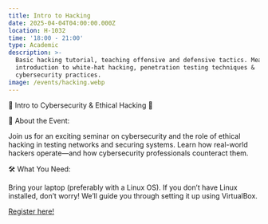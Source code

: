 ```yaml
---
title: Intro to Hacking
date: 2025-04-04T04:00:00.000Z
location: H-1032
time: '18:00 - 21:00'
type: Academic
description: >-
  Basic hacking tutorial, teaching offensive and defensive tactics. Meant as an
  introduction to white-hat hacking, penetration testing techniques &
  cybersecurity practices.
image: /events/hacking.webp
---
```


🔴 Intro to Cybersecurity & Ethical Hacking 🚀

🔌 About the Event:

Join us for an exciting seminar on cybersecurity and the role of ethical hacking in testing networks and securing systems. Learn how real-world hackers operate—and how cybersecurity professionals counteract them.

🛠️ What You Need:

Bring your laptop (preferably with a Linux OS). If you don’t have Linux installed, don’t worry! We’ll guide you through setting it up using VirtualBox.

[Register here!](https://www.zeffy.com/en-CA/ticketing/ieee-intro-to-hacking-winter--2025 "Register here!")
